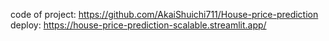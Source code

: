 code of project: https://github.com/AkaiShuichi711/House-price-prediction
deploy: https://house-price-prediction-scalable.streamlit.app/